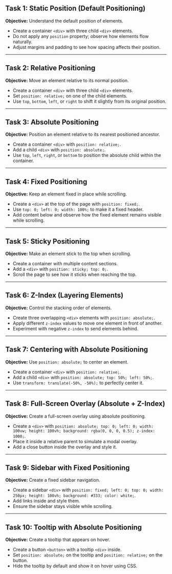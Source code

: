 ## **Task 1: Static Position (Default Positioning)**  
**Objective:** Understand the default position of elements.  

- Create a container `<div>` with three child `<div>` elements.  
- Do not apply any `position` property; observe how elements flow naturally.  
- Adjust margins and padding to see how spacing affects their position.  

---

## **Task 2: Relative Positioning**  
**Objective:** Move an element relative to its normal position.  

- Create a container `<div>` with three child `<div>` elements.  
- Set `position: relative;` on one of the child elements.  
- Use `top`, `bottom`, `left`, or `right` to shift it slightly from its original position.  

---

## **Task 3: Absolute Positioning**  
**Objective:** Position an element relative to its nearest positioned ancestor.  

- Create a container `<div>` with `position: relative;`.  
- Add a child `<div>` with `position: absolute;`.  
- Use `top`, `left`, `right`, or `bottom` to position the absolute child within the container.  

---

## **Task 4: Fixed Positioning**  
**Objective:** Keep an element fixed in place while scrolling.  

- Create a `<div>` at the top of the page with `position: fixed;`.  
- Use `top: 0; left: 0; width: 100%;` to make it a fixed header.  
- Add content below and observe how the fixed element remains visible while scrolling.  

---

## **Task 5: Sticky Positioning**  
**Objective:** Make an element stick to the top when scrolling.  

- Create a container with multiple content sections.  
- Add a `<div>` with `position: sticky; top: 0;`.  
- Scroll the page to see how it sticks when reaching the top.  

---

## **Task 6: Z-Index (Layering Elements)**  
**Objective:** Control the stacking order of elements.  

- Create three overlapping `<div>` elements with `position: absolute;`.  
- Apply different `z-index` values to move one element in front of another.  
- Experiment with negative `z-index` to send elements behind.  

---

## **Task 7: Centering with Absolute Positioning**  
**Objective:** Use `position: absolute;` to center an element.  

- Create a container `<div>` with `position: relative;`.  
- Add a child `<div>` with `position: absolute; top: 50%; left: 50%;`.  
- Use `transform: translate(-50%, -50%);` to perfectly center it.  

---

## **Task 8: Full-Screen Overlay (Absolute + Z-Index)**  
**Objective:** Create a full-screen overlay using absolute positioning.  

- Create a `<div>` with `position: absolute; top: 0; left: 0; width: 100vw; height: 100vh; background: rgba(0, 0, 0, 0.5); z-index: 1000;`.  
- Place it inside a relative parent to simulate a modal overlay.  
- Add a close button inside the overlay and style it.  

---

## **Task 9: Sidebar with Fixed Positioning**  
**Objective:** Create a fixed sidebar navigation.  

- Create a sidebar `<div>` with `position: fixed; left: 0; top: 0; width: 250px; height: 100vh; background: #333; color: white;`.  
- Add links inside and style them.  
- Ensure the sidebar stays visible while scrolling.  

---

## **Task 10: Tooltip with Absolute Positioning**  
**Objective:** Create a tooltip that appears on hover.  

- Create a button `<button>` with a tooltip `<div>` inside.  
- Set `position: absolute;` on the tooltip and `position: relative;` on the button.  
- Hide the tooltip by default and show it on hover using CSS.  
